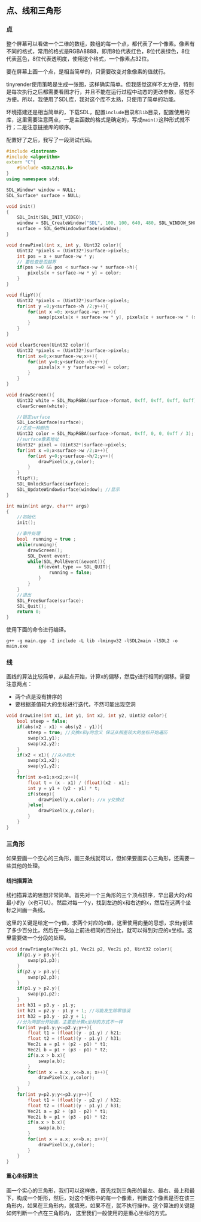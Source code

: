 ## 点、线和三角形

### 点

整个屏幕可以看做一个二维的数组，数组的每一个点，都代表了一个像素。像素有不同的格式，常用的格式是RGBA8888，即用8位代表红色，8位代表绿色，8位代表蓝色，8位代表透明度，使用这个格式，一个像素占32位。

要在屏幕上画一个点，是相当简单的，只需要改变对象像素的值就行。

tinyrender使用策略是生成一张图，这样确实简单。但我感觉这样不太方便，特别是每次执行之后都需要看图才行，并且不能在运行过程中动态的更改参数，感觉不方便。所以，我使用了SDL库，我对这个库不太熟，只使用了简单的功能。

环境搭建还是相当简单的，下载SDL，配置`include`目录和`lib`目录，配置使用的库，这里需要注意两点，一是主函数的格式是确定的，写成`main()`这种形式就不行；二是注意链接库的顺序。

配置好了之后，我写了一段测试代码。

```cpp
#include <iostream>
#include <algorithm>
extern "C"{
    #include <SDL2/SDL.h>
}
using namespace std;

SDL_Window* window = NULL;
SDL_Surface* surface = NULL;

void init()
{
    SDL_Init(SDL_INIT_VIDEO);
    window = SDL_CreateWindow("SDL", 100, 100, 640, 480, SDL_WINDOW_SHOWN);
    surface = SDL_GetWindowSurface(window);
}

void drawPixel(int x, int y, Uint32 color){
    Uint32 *pixels = (Uint32*)surface->pixels;
    int pos = x + surface->w * y;
    // 要检查是否越界
    if(pos >=0 && pos < surface->w * surface->h){
        pixels[x + surface->w * y] = color;
    }
}

void flipY(){
    Uint32 *pixels = (Uint32*)surface->pixels;
    for(int y =0;y<surface->h /2;y++){
        for(int x =0; x<surface->w; x++){
            swap(pixels[x + surface->w * y], pixels[x + surface->w * (surface->h - 1 - y)]);
        }
    }
}

void clearScreen(Uint32 color){
    Uint32 *pixels = (Uint32*)surface->pixels;
    for(int x=0;x<surface->w;x++){
        for(int y=0;y<surface->h;y++){
            pixels[x + y *surface->w] = color;
        }
    }
}

void drawScreen(){
    Uint32 white = SDL_MapRGBA(surface->format, 0xff, 0xff, 0xff, 0xff);
    clearScreen(white);

    //锁定surface
    SDL_LockSurface(surface); 
    //生成一种颜色
    Uint32 color = SDL_MapRGBA(surface->format, 0xff, 0, 0, 0xff / 3);
    //surface像素地址
    Uint32* pixel = (Uint32*)surface->pixels;
    for(int x =0;x<surface->w /2;x++){
        for(int y=0;y<surface->h/2;y++){
            drawPixel(x,y,color);
        }
    }
    flipY();
    SDL_UnlockSurface(surface);
    SDL_UpdateWindowSurface(window); //显示
}

int main(int argv, char** args)
{
    //初始化
    init();

    //事件处理
    bool  running = true ;
    while(running){
        drawScreen();
        SDL_Event event;
        while(SDL_PollEvent(&event)){
            if(event.type == SDL_QUIT){
                running = false;
            }
        }
    }
    //退出
    SDL_FreeSurface(surface);
    SDL_Quit();
    return 0;
}
```

使用下面的命令进行编译。

```shell
g++ -g main.cpp -I include -L lib -lmingw32 -lSDL2main -lSDL2 -o main.exe
```

### 线

画线的算法比较简单，从起点开始，计算x的偏移，然后y进行相同的偏移。需要注意两点：

- 两个点是没有排序的
- 要根据差值较大的坐标进行迭代，不然可能出现空洞

```cpp
void drawLine(int x1, int y1, int x2, int y2, Uint32 color){
    bool steep = false;
    if(abs(x2 - x1) < abs(y2 - y1)){
        steep = true; //交换x和y的含义 保证从相差较大的坐标开始遍历
        swap(x1,y1); 
        swap(x2,y2);
    }
    if(x2 < x1){ //从小到大
        swap(x1,x2);
        swap(y1,y2);
    }
    for(int x=x1;x<x2;x++){
        float t = (x - x1) / (float)(x2 - x1);
        int y = y1 + (y2 - y1) * t;
        if(steep){
            drawPixel(y,x,color); //x y交换过
        }else{
            drawPixel(x,y,color);
        }
    }
}
```

### 三角形

如果要画一个空心的三角形，画三条线就可以，但如果要画实心三角形，还需要一些其他的处理。

#### 线扫描算法

线扫描算法的思想非常简单。首先对一个三角形的三个顶点排序，早出最大的y和最小的y（x也可以）。然后对每一个y，找到左边的x和右边的x，然后在这两个坐标之间画一条线。

这里的关键是给定一个y值，求两个对应的x值，这里使用向量的思想，求出y前进了多少百分比，然后在一条边上前进相同的百分比，就可以得到对应的x坐标。这里需要做一个分段的处理。

```cpp
void drawTriangle(Vec2i p1, Vec2i p2, Vec2i p3, Uint32 color){
    if(p1.y > p3.y){
        swap(p1,p3);
    }
    if(p2.y > p3.y){
        swap(p2,p3);
    }
    if(p1.y > p2.y){
        swap(p1,p2);
    }
    int h31 = p3.y - p1.y;
    int h21 = p2.y - p1.y + 1; //可能发生除零错误
    int h32 = p3.y - p2.y + 1;
    //分为两部分开始画，主要是计算x坐标的方式不一样
    for(int y=p1.y;y<=p2.y;y++){
        float t1 = (float)(y - p1.y) / h21;
        float t2 = (float)(y - p1.y) / h31;
        Vec2i a = p1 + (p2 - p1) * t1;
        Vec2i b = p1 + (p3 - p1) * t2;
        if(a.x > b.x){
            swap(a,b);
        }
        for(int x = a.x; x<=b.x; x++){
            drawPixel(x,y,color);
        }
    }
    for(int y=p2.y;y<=p3.y;y++){
        float t1 = (float)(y - p2.y) / h32;
        float t2 = (float)(y - p1.y) / h31;
        Vec2i a = p2 + (p3 - p2) * t1;
        Vec2i b = p1 + (p3 - p1) * t2;
        if(a.x > b.x){
            swap(a,b);
        }
        for(int x = a.x; x<=b.x; x++){
            drawPixel(x,y,color);
        }
    }
}
```

#### 重心坐标算法

画一个实心的三角形，我们可以这样做，首先找到三角形的最左、最右、最上和最下，构成一个矩形，然后，对这个矩形中的每一个像素，判断这个像素是否在该三角形内，如果在三角形内，就填充，如果不在，就不执行操作。这个算法的关键是如何判断一个点在三角形内， 这里我们一般使用的是重心坐标的方式。

```cpp
```